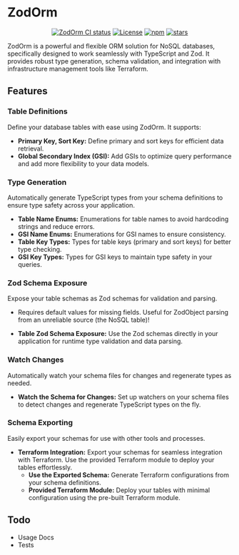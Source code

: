 # ZodOrm

<p align="center">
<a href="https://github.com/ryancircelli/zodorm/actions"><img src="https://github.com/ryancircelli/zodorm/actions/workflows/npm-publish.yaml/badge.svg" alt="ZodOrm CI status" /></a>
<a href="https://opensource.org/licenses/MIT" rel="nofollow"><img src="https://img.shields.io/github/license/ryancircelli/zodorm" alt="License"></a>
<a href="https://www.npmjs.com/package/@ryancircelli/zodorm" rel="nofollow"><img src="https://img.shields.io/npm/dw/%40ryancircelli%2Fzodorm" alt="npm"></a>
<a href="https://www.npmjs.com/package/@ryancircelli/zodorm" rel="nofollow"><img src="https://img.shields.io/github/stars/ryancircelli/zodorm" alt="stars"></a>
</p>

ZodOrm is a powerful and flexible ORM solution for NoSQL databases, specifically designed to work seamlessly with TypeScript and Zod. It provides robust type generation, schema validation, and integration with infrastructure management tools like Terraform.

## Features

### Table Definitions

Define your database tables with ease using ZodOrm. It supports:

- **Primary Key, Sort Key:** Define primary and sort keys for efficient data retrieval.
- **Global Secondary Index (GSI):** Add GSIs to optimize query performance and add more flexibility to your data models.

### Type Generation

Automatically generate TypeScript types from your schema definitions to ensure type safety across your application.

- **Table Name Enums:** Enumerations for table names to avoid hardcoding strings and reduce errors.
- **GSI Name Enums:** Enumerations for GSI names to ensure consistency.
- **Table Key Types:** Types for table keys (primary and sort keys) for better type checking.
- **GSI Key Types:** Types for GSI keys to maintain type safety in your queries.

### Zod Schema Exposure

Expose your table schemas as Zod schemas for validation and parsing.

- Requires default values for missing fields. Useful for ZodObject parsing from an unreliable source (the NoSQL table)!

- **Table Zod Schema Exposure:** Use the Zod schemas directly in your application for runtime type validation and data parsing.

### Watch Changes

Automatically watch your schema files for changes and regenerate types as needed.

- **Watch the Schema for Changes:** Set up watchers on your schema files to detect changes and regenerate TypeScript types on the fly.

### Schema Exporting

Easily export your schemas for use with other tools and processes.

- **Terraform Integration:** Export your schemas for seamless integration with Terraform. Use the provided Terraform module to deploy your tables effortlessly.
  - **Use the Exported Schema:** Generate Terraform configurations from your schema definitions.
  - **Provided Terraform Module:** Deploy your tables with minimal configuration using the pre-built Terraform module.

## Todo

- Usage Docs
- Tests
